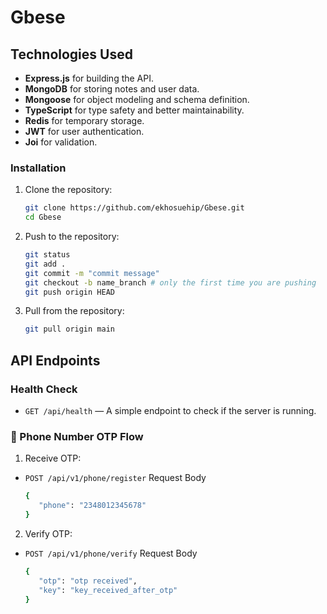 # Gbese

## **Technologies Used**
- **Express.js** for building the API.
- **MongoDB** for storing notes and user data.
- **Mongoose** for object modeling and schema definition.
- **TypeScript** for type safety and better maintainability.
- **Redis** for temporary storage.
- **JWT** for user authentication.
- **Joi** for validation.

### Installation

1. Clone the repository:

   ```bash
   git clone https://github.com/ekhosuehip/Gbese.git
   cd Gbese
   ```

2. Push to the repository:

   ```bash
   git status
   git add .
   git commit -m "commit message"
   git checkout -b name_branch # only the first time you are pushing
   git push origin HEAD
   ```

3. Pull from the repository:

   ```bash
   git pull origin main
   ```

## API Endpoints

### Health Check

- `GET /api/health` — A simple endpoint to check if the server is running.

### 📲 Phone Number OTP Flow

1. Receive OTP:
- `POST /api/v1/phone/register`
Request Body
   ```bash
   {
      "phone": "2348012345678"
   }
   ```

2. Verify OTP:
- `POST /api/v1/phone/verify`
Request Body
   ```bash
   {
      "otp": "otp received",
      "key": "key_received_after_otp"
   }
   ```


